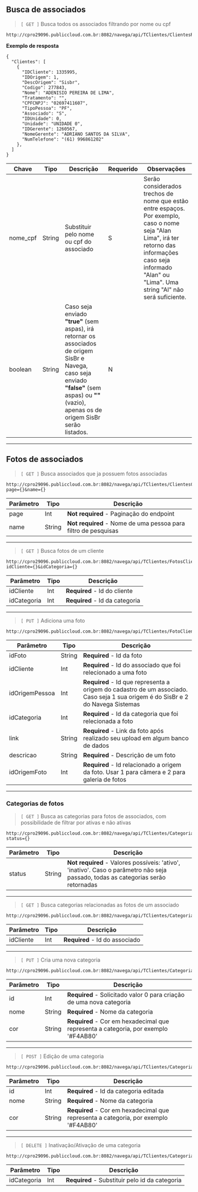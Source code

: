 ## Busca de associados

> `[ GET ]` Busca todos os associados filtrando por nome ou cpf


```
http://cpro29096.publiccloud.com.br:8082/navega/api/TClientes/ClientesResumido/{nome_cpf}/{boolean}
```

**Exemplo de resposta**

```
{
  "Clientes": [
    {
      "IDCliente": 1335995,
      "IDOrigem": 1,
      "DescOrigem": "Sisbr",
      "Codigo": 277843,
      "Nome": "ADENISIO PEREIRA DE LIMA",
      "Tratamento": "",
      "CPFCNPJ": "02697411607",
      "TipoPessoa": "PF",
      "Associado": "S",
      "IDUnidade": 0,
      "Unidade": "UNIDADE 0",
      "IDGerente": 1260567,
      "NomeGerente": "ADRIANO SANTOS DA SILVA",
      "NumTelefone": "(61) 996861202"
    },
  ]
}
```


|Chave|Tipo|Descrição|Requerido|Observações|
|--|--|--|--|--|
|nome_cpf|String|Substituir pelo nome ou cpf do associado|S| Serão considerados trechos de nome que estão entre espaços. Por exemplo, caso o nome seja "Alan Lima", irá ter retorno das informações caso seja informado "Alan" ou "Lima". Uma string "Al" não será suficiente.|
|boolean|String|Caso seja enviado **"true"** (sem aspas), irá retornar os associados de origem SisBr e Navega, caso seja enviado **"false"** (sem aspas) ou **""** (vazio), apenas os de origem SisBr serão listados.|N||



---
 
## Fotos de associados

> `[ GET ]` Busca associados que ja possuem fotos associadas


```
http://cpro29096.publiccloud.com.br:8082/navega/api/TClientes/ClientesComFotos?page={}&name={}
```

|Parâmetro|Tipo|Descrição
|----|------|--------|
|page|Int|**Not required** - Paginação do endpoint|
|name|String|**Not required** - Nome de uma pessoa para filtro de pesquisas|

---

> `[ GET ]` Busca fotos de um cliente


```
http://cpro29096.publiccloud.com.br:8082/navega/api/TClientes/FotosCliente?idCliente={}&idCategoria={}
```

|Parâmetro|Tipo|Descrição
|----|------|--------|
|idCliente|Int|**Required** - Id do cliente|
|idCategoria|Int|**Required** - Id da categoria|

---

> `[ PUT ]` Adiciona uma foto


```
http://cpro29096.publiccloud.com.br:8082/navega/api/TClientes/FotoCliente
```

|Parâmetro|Tipo|Descrição
|----|------|--------|
|idFoto|String|**Required** - Id da foto|
|idCliente|Int|**Required** - Id do associado que foi relecionado a uma foto|
|idOrigemPessoa|Int|**Required** - Id que representa a origem do cadastro de um associado. Caso seja 1 sua origem é do SisBr e 2 do Navega Sistemas|
|idCategoria|Int|**Required** - Id da categoria que foi relecionada a foto|
|link|String|**Required** - Link da foto após realizado seu upload em algum banco de dados|
|descricao|String|**Required** - Descrição de um foto|
|idOrigemFoto|Int|**Required** - Id relacionado a origem da foto. Usar 1 para câmera e 2 para galeria de fotos|

--- 

### Categorias de fotos

> `[ GET ]` Busca as categorias para fotos de associados, com possibilidade de filtrar por ativas e não ativas
  

```
http://cpro29096.publiccloud.com.br:8082/navega/api/TClientes/CategoriaFoto?status={}
```

|Parâmetro|Tipo|Descrição
|----|------|--------|
|status|String|**Not required** - Valores possíveis: 'ativo', 'inativo'. Caso o parâmetro não seja passado, todas as categorias serão retornadas|

---

> `[ GET ]` Busca categorias relacionadas as fotos de um associado
  

```
http://cpro29096.publiccloud.com.br:8082/navega/api/TClientes/CategoriasFotosCliente/{idCliente}
```

|Parâmetro|Tipo|Descrição
|----|------|--------|
|idCliente|Int|**Required** - Id do associado|

---

> `[ PUT ]` Cria uma nova categoria

```
http://cpro29096.publiccloud.com.br:8082/navega/api/TClientes/CategoriaFoto
```

|Parâmetro|Tipo|Descrição
|----|------|--------|
|id|Int|**Required** - Solicitado valor 0 para criação de uma nova categoria|
|nome|String|**Required** - Nome da categoria|
|cor|String|**Required** - Cor em hexadecimal que representa a categoria, por exemplo '#F4AB80'|

---

> `[ POST ]` Edição de uma categoria

```
http://cpro29096.publiccloud.com.br:8082/navega/api/TClientes/CategoriaFoto
```

|Parâmetro|Tipo|Descrição
|----|------|--------|
|id|Int|**Required** - Id da categoria editada|
|nome|String|**Required** - Nome da categoria|
|cor|String|**Required** - Cor em hexadecimal que representa a categoria, por exemplo '#F4AB80'|

---

> `[ DELETE ]` Inativação/Ativação de uma categoria

```
http://cpro29096.publiccloud.com.br:8082/navega/api/TClientes/CategoriaFoto/{idCategoria}
```

|Parâmetro|Tipo|Descrição
|----|------|--------|
|idCategoria|Int|**Required** - Substituir pelo id da categoria|
